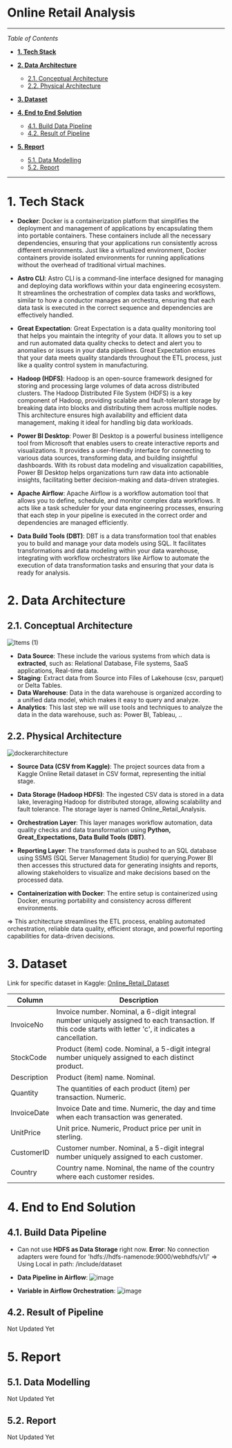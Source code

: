 # Online Retail Analysis

---

_Table of Contents_

- [**1. Tech Stack**](#1-tech-stack)

- [**2. Data Architecture**](#2-data-architecture)
  * [2.1. Conceptual Architecture](#21-conceptual-architecture)
  * [2.2. Physical Architecture](#22-physical-architecture)

- [**3. Dataset**](#3-dataset)

- [**4. End to End Solution**](#4-end-to-end-solution)
  * [4.1. Build Data Pipeline](#41-build-data-pipeline)
  * [4.2. Result of Pipeline](#42-result-of-pipeline)

- [**5. Report**](#5-report)
  * [5.1. Data Modelling](#51-data-modelling)
  * [5.2. Report](#52-report)

---


# **1. Tech Stack**

- **Docker**: Docker is a containerization platform that simplifies the deployment and management of applications by encapsulating them into portable containers. These containers include all the necessary dependencies, ensuring that your applications run consistently across different environments. Just like a virtualized environment, Docker containers provide isolated environments for running applications without the overhead of traditional virtual machines.

- **Astro CLI**: Astro CLI is a command-line interface designed for managing and deploying data workflows within your data engineering ecosystem. It streamlines the orchestration of complex data tasks and workflows, similar to how a conductor manages an orchestra, ensuring that each data task is executed in the correct sequence and dependencies are effectively handled.

- **Great Expectation**: Great Expectation is a data quality monitoring tool that helps you maintain the integrity of your data. It allows you to set up and run automated data quality checks to detect and alert you to anomalies or issues in your data pipelines. Great Expectation ensures that your data meets quality standards throughout the ETL process, just like a quality control system in manufacturing.

- **Hadoop (HDFS)**: Hadoop is an open-source framework designed for storing and processing large volumes of data across distributed clusters. The Hadoop Distributed File System (HDFS) is a key component of Hadoop, providing scalable and fault-tolerant storage by breaking data into blocks and distributing them across multiple nodes. This architecture ensures high availability and efficient data management, making it ideal for handling big data workloads.

- **Power BI Desktop**: Power BI Desktop is a powerful business intelligence tool from Microsoft that enables users to create interactive reports and visualizations. It provides a user-friendly interface for connecting to various data sources, transforming data, and building insightful dashboards. With its robust data modeling and visualization capabilities, Power BI Desktop helps organizations turn raw data into actionable insights, facilitating better decision-making and data-driven strategies.

- **Apache Airflow**: Apache Airflow is a workflow automation tool that allows you to define, schedule, and monitor complex data workflows. It acts like a task scheduler for your data engineering processes, ensuring that each step in your pipeline is executed in the correct order and dependencies are managed efficiently.

- **Data Build Tools (DBT)**: DBT is a data transformation tool that enables you to build and manage your data models using SQL. It facilitates transformations and data modeling within your data warehouse, integrating with workflow orchestrators like Airflow to automate the execution of data transformation tasks and ensuring that your data is ready for analysis.


# **2. Data Architecture**

## 2.1. Conceptual Architecture
![Items (1)](https://github.com/thanhphat2609/Global_Super_Store/assets/84914537/600e237e-01d7-4c09-891c-1551acfbc45e)

- **Data Source**: These include the various systems from which data is **extracted**, such as: Relational Database, File systems, SaaS applications, Real-time data.
- **Staging**: Extract data from Source into Files of Lakehouse (csv, parquet) or Delta Tables.
- **Data Warehouse**: Data in the data warehouse is organized according to a unified data model, which makes it easy to query and analyze.
- **Analytics**: This last step we will use tools and techniques to analyze the data in the data warehouse, such as: Power BI, Tableau, ..

## 2.2. Physical Architecture
![dockerarchitecture](https://github.com/user-attachments/assets/46e6d41d-dd89-48b5-82a6-3decda246389)

- **Source Data (CSV from Kaggle)**: The project sources data from a Kaggle Online Retail dataset in CSV format, representing the initial stage.

- **Data Storage (Hadoop HDFS)**: The ingested CSV data is stored in a data lake, leveraging Hadoop for distributed storage, allowing scalability and fault tolerance. The storage layer is named Online_Retail_Analysis.

- **Orchestration Layer**: This layer manages workflow automation, data quality checks and data transformation using **Python, Great_Expectations, Data Build Tools (DBT)**.

- **Reporting Layer**: The transformed data is pushed to an SQL database using SSMS (SQL Server Management Studio) for querying.Power BI then accesses this structured data for generating insights and reports, allowing stakeholders to visualize and make decisions based on the processed data.

- **Containerization with Docker**: The entire setup is containerized using Docker, ensuring portability and consistency across different environments.

=> This architecture streamlines the ETL process, enabling automated orchestration, reliable data quality, efficient storage, and powerful reporting capabilities for data-driven decisions.

# **3. Dataset**

Link for specific dataset in Kaggle: [Online_Retail_Dataset](https://www.kaggle.com/datasets/tunguz/online-retail)

| Column        | Description                                                                                                   |
|---------------|---------------------------------------------------------------------------------------------------------------|
| InvoiceNo     | Invoice number. Nominal, a 6-digit integral number uniquely assigned to each transaction. If this code starts with letter 'c', it indicates a cancellation. |
| StockCode     | Product (item) code. Nominal, a 5-digit integral number uniquely assigned to each distinct product.         |
| Description   | Product (item) name. Nominal.                                                                                 |
| Quantity      | The quantities of each product (item) per transaction. Numeric.                                               |
| InvoiceDate   | Invoice Date and time. Numeric, the day and time when each transaction was generated.                        |
| UnitPrice     | Unit price. Numeric, Product price per unit in sterling.                                                       |
| CustomerID    | Customer number. Nominal, a 5-digit integral number uniquely assigned to each customer.                      |
| Country       | Country name. Nominal, the name of the country where each customer resides.                                  |


# **4. End to End Solution**

## 4.1. Build Data Pipeline

- Can not use **HDFS as Data Storage** right now. **Error**: No connection adapters were found for 'hdfs://hdfs-namenode:9000/webhdfs/v1/' => Using Local in path: /include/dataset

- **Data Pipeline in Airflow**:
![image](https://github.com/user-attachments/assets/fbebbdff-d437-4b05-b10b-59060a4b2692)

- **Variable in Airflow Orchestration**:
![image](https://github.com/user-attachments/assets/8f08347e-f416-4a10-84fd-0aa030994e2f)

## 4.2. Result of Pipeline

Not Updated Yet

# **5. Report**

## 5.1. Data Modelling

Not Updated Yet

## 5.2. Report

Not Updated Yet
